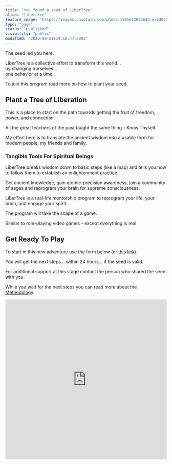 ```yaml
---
title: "You found a seed of LiberTree"
alias: "libertree"
feature_image: "https://images.unsplash.com/photo-1565612936643-ea2484086bb6?ixlib=rb-1.2.1&q=80&fm=jpg&crop=entropy&cs=tinysrgb&w=2000&fit=max&ixid=eyJhcHBfaWQiOjExNzczfQ"
type: "page"
status: "published"
visibility: "public"
modified: "2020-09-21T19:18:47.000Z"
---
```


<p>The seed led you here. </p><p>LiberTree is a collective effort to transform this world... <br>by changing ourselves... <br>one behavior at a time.</p><p>To join this program read more on how to plant your seed.</p><h2 id="plant-a-tree-of-liberation">Plant a Tree of Liberation</h2><p>This is a place to start on the path towards getting the fruit of freedom, power, and connection.</p><p>All the great teachers of the past taught the same thing - Know Thyself. </p><p>My effort here is to translate the ancient wisdom into a usable form for modern people, my friends and family.</p><h3 id="tangible-tools-for-spiritual-beings">Tangible Tools For Spiritual Beings</h3><p>LiberTree breaks wisdom down to basic steps (like a map) and tells you how to follow them to establish an enlightenment practice.</p><p>Get ancient knowledge, gain atomic-precision awareness, join a community of sages and reprogram your brain for supreme consciousness.</p><p>LiberTree is a real-life mentorship program to reprogram your life, your brain, and engage your spirit.</p><p>The program will take the shape of a game.</p><p>Similar to role-playing video games - except everything is real.</p><h2 id="get-ready-to-play">Get Ready To Play</h2><p>To start in this new adventure use the form below (or <a href="https://forms.gle/ndHHMHGEXD1pJR4W8">this link</a>).</p><p>You will get the next steps... within 24 hours... if the seed is valid.</p><p>For additional support at this stage contact the person who shared the seed with you.</p><p>While you wait for the next steps you can read more about the <a href="/methodology/">Methodology</a>.</p><!--kg-card-begin: html--><iframe src="https://docs.google.com/forms/d/e/1FAIpQLSddZIvYTbhLi0jrKFmSH6lKY087RfJA-Hz0i-zhSYkK_9gaqQ/viewform?embedded=true" width="100%" height="500" frameborder="0" marginheight="0" marginwidth="0">Loading…</iframe><!--kg-card-end: html-->

